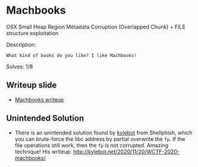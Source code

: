 # Machbooks

OSX Small Heap Region Metadata Corruption (Overlapped Chunk) + FILE structure exploitation

Description:

```
What kind of books do you like? I like Machbooks!
```

Solves: 1/8

## Writeup slide

* [Machbooks writeup](20201121_WCTF2020_Machbooks.pdf)

## Unintended Solution

* There is an unintended solution found by [kylebot](https://twitter.com/jkjh1jkjh1) from Shellphish, which you can brute-force the libc address by partial overwrite the `fp`. If the file operations still work, then the `fp` is not corrupted. Amazing technique! His writeup: http://kylebot.net/2020/11/20/WCTF-2020-machbooks/


